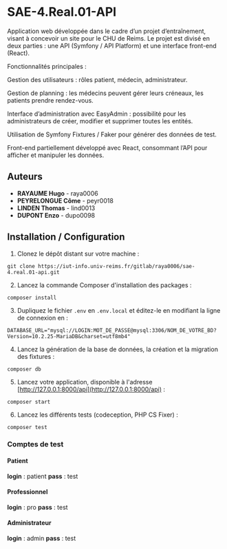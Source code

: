 # SAE-4.Real.01-API

Application web développée dans le cadre d’un projet d’entraînement, visant à concevoir un site pour le CHU de Reims. Le projet est divisé en deux parties : une API (Symfony / API Platform) et une interface front-end (React).

Fonctionnalités principales :

Gestion des utilisateurs : rôles patient, médecin, administrateur.

Gestion de planning : les médecins peuvent gérer leurs créneaux, les patients prendre rendez-vous.

Interface d’administration avec EasyAdmin : possibilité pour les administrateurs de créer, modifier et supprimer toutes les entités.

Utilisation de Symfony Fixtures / Faker pour générer des données de test.

Front-end partiellement développé avec React, consommant l’API pour afficher et manipuler les données.

## Auteurs 

* **RAYAUME Hugo** - raya0006
* **PEYRELONGUE Côme** - peyr0018
* **LINDEN Thomas** - lind0013
* **DUPONT Enzo** - dupo0098

## Installation / Configuration

1. Clonez le dépôt distant sur votre machine : 
```
git clone https://iut-info.univ-reims.fr/gitlab/raya0006/sae-4.real.01-api.git
```

2. Lancez la commande Composer d'installation des packages :
```
composer install
```

3. Dupliquez le fichier `.env` en `.env.local` et éditez-le en modifiant la ligne de connexion en :
```
DATABASE_URL="mysql://LOGIN:MOT_DE_PASSE@mysql:3306/NOM_DE_VOTRE_BD?Version=10.2.25-MariaDB&charset=utf8mb4"
```

4. Lancez la génération de la base de données, la création et la migration des fixtures :
```
composer db
```

5. Lancez votre application, disponible à l'adresse [http://127.0.0.1:8000/api](http://127.0.0.1:8000/api) :
```
composer start
```

6. Lancez les différents tests (codeception, PHP CS Fixer) :
```
composer test
```
### Comptes de test

#### Patient
**login** : patient **pass** : test

#### Professionnel
**login** : pro **pass** : test

#### Administrateur
**login** : admin **pass** : test
